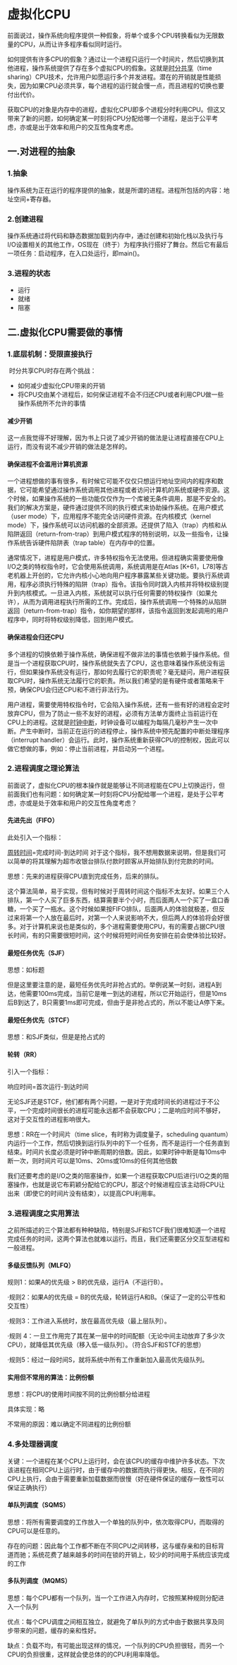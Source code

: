 # 虚拟化CPU

​	前面说过，操作系统向程序提供一种假象，将单个或多个CPU转换看似为无限数量的CPU，从而让许多程序看似同时运行。

​	如何提供有许多CPU的假象？通过让一个进程只运行一个时间片，然后切换到其他进程，操作系统提供了存在多个虚拟CPU的假象。这就是<u>时分共享</u>（time sharing）CPU技术，允许用户如愿运行多个并发进程。潜在的开销就是性能损失，因为如果CPU必须共享，每个进程的运行就会慢一点，而且进程的切换也要付出代价。

​	获取CPU的对象是内存中的进程，虚拟化CPU即多个进程分时利用CPU。但这又带来了新的问题，如何确定某一时刻将CPU分配给哪一个进程，是出于公平考虑，亦或是出于效率和用户的交互性角度考虑。

## 一.对进程的抽象

### 1.抽象

​	操作系统为正在运行的程序提供的抽象，就是所谓的进程。进程所包括的内容：地址空间+寄存器。

### 2.创建进程

​	操作系统通过将代码和静态数据加载到内存中，通过创建和初始化栈以及执行与I/O设置相关的其他工作，OS现在（终于）为程序执行搭好了舞台。然后它有最后一项任务：启动程序，在入口处运行，即main()。

### 3.进程的状态

* 运行
* 就绪
* 阻塞

## 二.虚拟化CPU需要做的事情

### 1.底层机制：受限直接执行

​	时分共享CPU时存在两个挑战：

* 如何减少虚拟化CPU带来的开销
* 将CPU交由某个进程后，如何保证进程不会不归还CPU或者利用CPU做一些操作系统所不允许的事情

#### 减少开销

​	这一点我觉得不好理解，因为书上只说了减少开销的做法是让进程直接在CPU上运行，而没有说不减少开销的做法是怎样的。

#### 确保进程不会滥用计算机资源

​	一个进程想做的事有很多，有时候它可能不仅仅只想运行地址空间内的程序和数据，它可能希望通过操作系统调用其他进程或者访问计算机的系统或硬件资源。这个时候，如果操作系统的一些功能仅仅作为一个库被无条件调用，那是不安全的。我们的解决方案是，硬件通过提供不同的执行模式来协助操作系统。在用户模式（user mode）下，应用程序不能完全访问硬件资源。在内核模式（kernel mode）下，操作系统可以访问机器的全部资源。还提供了陷入（trap）内核和从陷阱返回（return-from-trap）到用户模式程序的特别说明，以及一些指令，让操作系统告诉硬件陷阱表（trap table）在内存中的位置。

​	通常情况下，进程是用户模式，许多特权指令无法使用。但进程确实需要使用像I/O之类的特权指令时，它会使用系统调用，系统调用是在Atlas [K+61，L78]等古老机器上开创的，它允许内核小心地向用户程序暴露某些关键功能。要执行系统调用，程序必须执行特殊的陷阱（trap）指令。该指令同时跳入内核并将特权级别提升到内核模式。一旦进入内核，系统就可以执行任何需要的特权操作（如果允许），从而为调用进程执行所需的工作。完成后，操作系统调用一个特殊的从陷阱返回（return-from-trap）指令，如你期望的那样，该指令返回到发起调用的用户程序中，同时将特权级别降低，回到用户模式。

#### 确保进程会归还CPU

​	多个进程的切换依赖于操作系统，确保进程不做非法的事情也依赖于操作系统。但是当一个进程获取CPU时，操作系统就失去了CPU，这也意味着操作系统没有运行，但如果操作系统没有运行，那如何去履行它的职责呢？毫无疑问，用户进程获取CPU时，操作系统无法履行它的职责。所以我们希望的是有硬件或者策略来干预，确保CPU会归还CPU和不进行非法行为。

​	用户进程，需要使用特权指令时，它会陷入操作系统，还有一些有好的进程会定时放弃CPU，但为了防止一些不友好的进程，必须有方法单方面终止当前运行在CPU上的进程。这就是<u>时钟中断</u>，时钟设备可以编程为每隔几毫秒产生一次中断。产生中断时，当前正在运行的进程停止，操作系统中预先配置的中断处理程序（interrupt handler）会运行。此时，操作系统重新获得CPU的控制权，因此可以做它想做的事，例如：停止当前进程，并启动另一个进程。

### 2.进程调度之理论算法

​	前面说了，虚拟化CPU的根本操作就是能够让不同进程能在CPU上切换运行，但前面我们也有问题：如何确定某一时刻将CPU分配给哪一个进程，是处于公平考虑，亦或是处于效率和用户的交互性角度考虑？

#### 先进先出（FIFO）

此处引入一个指标：

<u>周转时间</u>=完成时间-到达时间   对于这个指标，我不想用数据来说明，但是我们可以简单的将其理解为超市收银台排队付款时顾客从开始排队到付完款的时间。

思想：先来的进程获得CPU直到完成任务，后来的排队。

​	这个算法简单，易于实现，但有时候对于周转时间这个指标不太友好。如果三个人排队，第一个人买了巨多东西，结算需要半个小时，而后面两人一个买了一盒口香糖，一个买了一瓶水。这个时候如果按FIFO排队，后面两人的体验就极差，但反过来将第一个人放在最后时，对第一个人来说影响不大，但后两人的体验将会好很多。对于计算机来说也是类似的，多个进程需要使用CPU，有的需要占据CPU很长时间，有的只需要很短时间，这个时候将短时间任务安排在前会使体验比较好。

#### 最短任务优先（SJF）

思想：如标题	

​	但是这里要注意的是，最短任务优先时非抢占式的。举例说某一时刻，进程A到达，他需要100ms完成，当前它是唯一到达的进程，所以它开始运行，但是10ms后B到达了，B只需要1ms即可完成，但由于是非抢占式的，所以不能让A停下来。

#### 最短任务优先（STCF）

思想：和SJF类似，但是是抢占式的

#### 轮转（RR）

引入一个指标：

响应时间=首次运行-到达时间

无论SJF还是STCF，他们都有两个问题，一是对于完成时间长的进程过于不公平，一个完成时间很长的进程可能永远都不会获取CPU；二是响应时间不够好，这对于交互性的进程影响很大。

思想：RR在一个时间片（time slice，有时称为调度量子，scheduling quantum）内运行一个工作，然后切换到运行队列中的下一个任务，而不是运行一个任务直到结束。时间片长度必须是时钟中断周期的倍数。因此，如果时钟中断是每10ms中断一次，则时间片可以是10ms、20ms或10ms的任何其他倍数

​	我们还要考虑的是I/O之类的阻塞操作，如果一个进程获取CPU后进行I/O之类的阻塞操作，也就是说它布莉颖分配给它的CPU，那这个时候进程应该主动将CPU让出来（即使它的时间片没有结束），以提高CPU利用率。

### 3.进程调度之实用算法

​	之前所描述的三个算法都有种种缺陷，特别是SJF和STCF我们很难知道一个进程完成任务的时间，这两个算法也就难以运行。而且，我们还需要区分交互型进程和一般进程。

#### 多级反馈队列（MLFQ）

规则1：如果A的优先级 > B的优先级，运行A（不运行B）。

·规则2：如果A的优先级 = B的优先级，轮转运行A和B。（保证了一定的公平性和交互性）

·规则3：工作进入系统时，放在最高优先级（最上层队列）。

·规则 4：一旦工作用完了其在某一层中的时间配额（无论中间主动放弃了多少次CPU），就降低其优先级（移入低一级队列）。（符合SJF和STCF的思想）

·规则5：经过一段时间S，就将系统中所有工作重新加入最高优先级队列。

#### 实用但不常用的算法：比例份额

思想：将CPU的使用时间按不同的比例份额分给进程

具体实现：略

不常用的原因：难以确定不同进程的比例份额

### 4.多处理器调度

关键：一个进程在某个CPU上运行时，会在该CPU的缓存中维护许多状态。下次该进程在相同CPU上运行时，由于缓存中的数据而执行得更快。相反，在不同的CPU上执行，会由于需要重新加载数据而很慢（好在硬件保证的缓存一致性可以保证正确执行）

#### 单队列调度（SQMS）

思想：将所有需要调度的工作放入一个单独的队列中，依次取得CPU，而取得的CPU可以是任意的。

存在的问题：因此每个工作都不断在不同CPU之间转移，这与缓存亲和的目标背道而驰；系统花费了越来越多的时间在锁的开销上，较少的时间用于系统应该完成的工作

#### 多队列调度（MQMS）

思想：每个CPU都有一个队列，当一个工作进入内存时，它按照某种规则分配进入一个队列

优点：每个CPU调度之间相互独立，就避免了单队列的方式中由于数据共享及同步带来的问题，缓存的亲和性好。

缺点：负载不均，有可能出现这样的情况，一个队列的CPU负担很轻，而另一个CPU的负担很重，这样就会使总体的的CPU利用率降低。

